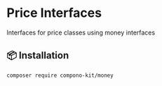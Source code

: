 # Price Interfaces

Interfaces for price classes using money interfaces

## 📦 Installation

```bash
composer require compono-kit/money
```

